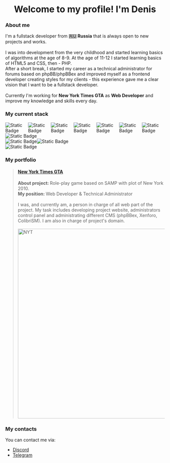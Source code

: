 <h1 align='center'>Welcome to my profile! I'm Denis</h1>
<h3>About me</h3>
I'm a fullstack developer from <b>🇷🇺 Russia</b> that is always open to new projects and works. <br /><br />
I was into development from the very childhood and started learning basics of algorithms at the age of 8-9. At the age of 11-12 I started learning basics of HTML5 and CSS, then - PHP. <br />
After a short break, I started my career as a technical administrator for forums based on phpBB/phpBBex and improved myself as a frontend developer creating styles for my clients - this experience gave me a clear vision that I want to be a fullstack developer. <br />
<br />Currently I'm working for <b>New York Times GTA</b> as <b>Web Developer</b> and improve my knowledge and skills every day. <br />

<h3>My current stack</h3>
<div style='display: flex'><img alt="Static Badge" src="https://img.shields.io/badge/Frontend-gray?style=flat-square&logo=html5&logoColor=%23E34F26&label=HTML5&labelColor=black"> <img alt="Static Badge" src="https://img.shields.io/badge/Frontend-gray?style=flat-square&logo=css&logoColor=%23663399&label=CSS&labelColor=black"> <img alt="Static Badge" src="https://img.shields.io/badge/Frontend-gray?style=flat-square&logo=javascript&logoColor=%23F7DF1E&label=JavaScript&labelColor=black"> <img alt="Static Badge" src="https://img.shields.io/badge/Frontend-gray?style=flat-square&logo=react&logoColor=%2361DAFB&label=React&labelColor=black"> <img alt="Static Badge" src="https://img.shields.io/badge/Frontend-gray?style=flat-square&logo=nextdotjs&logoColor=white&label=Next.JS&labelColor=black"> <img alt="Static Badge" src="https://img.shields.io/badge/Frontend-gray?style=flat-square&logo=tailwindcss&logoColor=%2306B6D4&label=Tailwind%20CSS&labelColor=black"> <img alt="Static Badge" src="https://img.shields.io/badge/Frontend-gray?style=flat-square&logo=bootstrap&logoColor=%237952B3&label=Bootstrap&labelColor=black"></div>
<div style='display: flex'><img alt="Static Badge" src="https://img.shields.io/badge/Backend-gray?style=flat-square&logo=go&logoColor=%2300ADD8&label=Golang&labelColor=black"></div>
<div style='display: flex'><img alt="Static Badge" src="https://img.shields.io/badge/Database-gray?style=flat-square&logo=mysql&logoColor=%234479A1&label=MySQL&labelColor=black"><img alt="Static Badge" src="https://img.shields.io/badge/Database-gray?style=flat-square&logo=postgresql&logoColor=%234169E1&label=PostgreSQL&labelColor=black"></div>
<div style='display: flex'><img alt="Static Badge" src="https://img.shields.io/badge/Telegram%2FDiscord%2FVK%20bots-gray?style=flat-square&logo=python&logoColor=%233776AB&label=Python&labelColor=black"></div>

<h3>My portfolio</h3>
<blockquote>
  <h4><a href='https://newyork-gta.online/'>New York Times GTA</a></h4>
  <b>About project: </b>Role-play game based on SAMP with plot of New York 2010.<br />
  <b>My position: </b>Web Developer & Technical Administrator <br /><br />
  I was, and currently am, a person in charge of all web part of the project. My task includes developing project website, administrators control panel and administrating different CMS (phpBBex, Xenforo, ColibriSM). I am also in charge of project's domain.<br /><br />
  <img alt='NYT' src='https://i.imgur.com/jJ4LgVp.png' width='600' height='auto' />
</blockquote>

<h3>My contacts</h3>
You can contact me via: <br />
<ul>
<li><a href='https://discordapp.com/users/1028296457779937320'>Discord</a></li>
<li><a href='https://t.me/d4riuszzs'>Telegram</a></li>
</ul>
